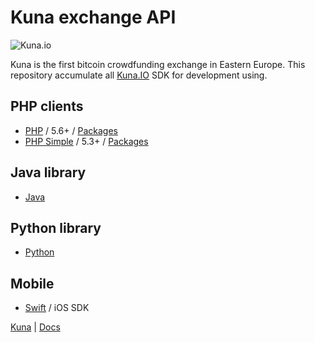 
# Kuna exchange API

![Kuna.io](https://kuna.io/assets/logo-b8fe31f52ff22786224afd4962d8ea28d8f76c1d3ad3a9c3cd18d01337be3a4f.png)

Kuna is the first bitcoin crowdfunding exchange in Eastern Europe.
This repository accumulate all [Kuna.IO](http://kuna.io) SDK for development using.

## PHP clients
* [PHP](https://github.com/reilag/kuna-api-php) / 5.6+ / [Packages](https://packagist.org/packages/reilag/kuna-api-php)
* [PHP Simple](https://github.com/reilag/kuna-api-php-simple) / 5.3+ / [Packages](https://packagist.org/packages/reilag/kuna-api-php-simple)

## Java library
* [Java](https://github.com/vladmelnyk/kuna-api-java)

## Python library
* [Python](https://github.com/DmytroLitvinov/kuna)

## Mobile
* [Swift](https://github.com/OlegGordiichuk/kuna-sdk) / iOS SDK

[Kuna](http://kuna.io) | [Docs](https://kuna.io/documents/api)
